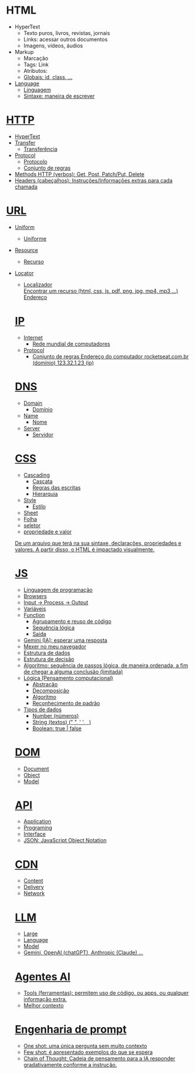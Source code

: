 # HTML

- HyperText
  - Texto puros, livros, revistas, jornais
  - Links: acessar outros documentos
  - Imagens, vídeos, áudios
- Markup
  - Marcação 
  - Tags: <a> Link </a>
  - Atributos: <a href="https://rocketseat.com.br">
  - Globais: id, class, ...
- Language    
  - Linguagem 
  - Sintaxe: maneira de escrever

# HTTP

  - HyperText 
  - Transfer
    - Transferência
  - Protocol
    - Protocolo
    - Conjunto de regras
  - Methods HTTP (verbos): Get, Post, Patch/Put, Delete
  - Headers (cabeçalhos): Instruções/Informações extras para cada chamada  

# URL

- Uniform
  - Uniforme
- Resource
  - Recurso 
- Locator 
  - Localizador     
  Encontrar um recurso (html, css, js, pdf, png, jpg, mp4, mp3 ...)
  Endereço

  # IP

    - Internet
      - Rede mundial de computadores
    - Protocol
      - Conjunto de regras
    Endereço do computador
    rocketseat.com.br (domínio)
    123.32.1.23 (ip)    

  # DNS

   - Domain 
     - Domínio
   - Name
     - Nome
   - Server
     - Servidor      

  # CSS

  - Cascading
    - Cascata
    - Regras das escritas
    - Hierarquia
  - Style
    - Estilo
  - Sheet
   - Folha
   - seletor
   - propriedade e valor

   De um arquivo que terá na sua sintaxe, declarações, propriedades e valores.
    A partir disso, o HTML é impactado visualmente.
  
  # JS

  - Linguagem de programação 
  - Browsers
  - Input -> Process -> Output
  - Variáveis
  - Function
    - Agrupamento e reuso de código
    - Sequência lógica
    - Saída
  - Gemini (IA): esperar uma resposta  
  - Mexer no meu navegador  
  - Estrutura de dados 
  - Estrutura de decisão
  - Algoritmo: sequência de passos lógica, de maneira ordenada, a fim de chegar a alguma conclusão (limitada)
  - Lógica (Pensamento computacional)
    - Abstração
    - Decomposição
    - Algoritmo
    - Reconhecimento de padrão
  - Tipos de dados 
    - Number (números)
    - String (textos) (" ", ' ', ` `)  
    - Boolean: true | false

  # DOM 
   - Document
   - Object
   - Model

  # API 

   - Application
   - Programing 
   - Interface
   - JSON: JavaScript Object Notation

  # CDN
   
   - Content
   - Delivery
   - Network

  # LLM

    - Large
    - Language
    - Model 
    - Gemini, OpenAI (chatGPT), Anthropic (Claude) ...

  # Agentes AI

   - Tools (ferramentas): permitem uso de código, ou apps, ou qualquer informação extra.
   - Melhor contexto 

   # Engenharia de prompt

    - One shot: uma única pergunta sem muito contexto
    - Few shot: é apresentado exemplos do que se espera
    - Chain of Thought: Cadeia de pensamento   para a IA responder gradativamente conforme a instrução.













